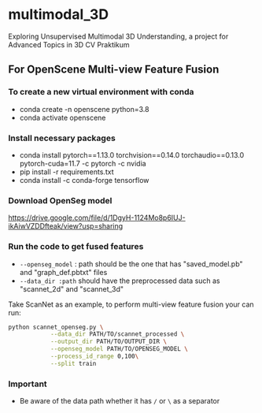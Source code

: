 # multimodal_3D
Exploring Unsupervised Multimodal 3D Understanding, a project for Advanced Topics in 3D CV Praktikum

## For OpenScene Multi-view Feature Fusion
### To create a new virtual environment with conda
- conda create -n openscene python=3.8
- conda activate openscene
### Install necessary packages
- conda install pytorch==1.13.0 torchvision==0.14.0 torchaudio==0.13.0 pytorch-cuda=11.7 -c pytorch -c nvidia
- pip install -r requirements.txt
- conda install -c conda-forge tensorflow
### Download OpenSeg model 
https://drive.google.com/file/d/1DgyH-1124Mo8p6IUJ-ikAiwVZDDfteak/view?usp=sharing

### Run the code to get fused features

- `--openseg_model` : path should be the one that has "saved_model.pb" and "graph_def.pbtxt" files
- `--data_dir :path` should have the preprocessed data such as "scannet_2d" and "scannet_3d"

Take ScanNet as an example, to perform multi-view feature fusion your can run:
```bash
python scannet_openseg.py \
            --data_dir PATH/TO/scannet_processed \
            --output_dir PATH/TO/OUTPUT_DIR \
            --openseg_model PATH/TO/OPENSEG_MODEL \
            --process_id_range 0,100\
            --split train
```
### Important
- Be aware of the data path whether it has `/` or `\` as a separator
